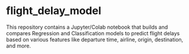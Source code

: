 # flight_delay_model
This repository contains a Jupyter/Colab notebook that builds and compares Regression and Classification models to predict flight delays based on various features like departure time, airline, origin, destination, and more.
